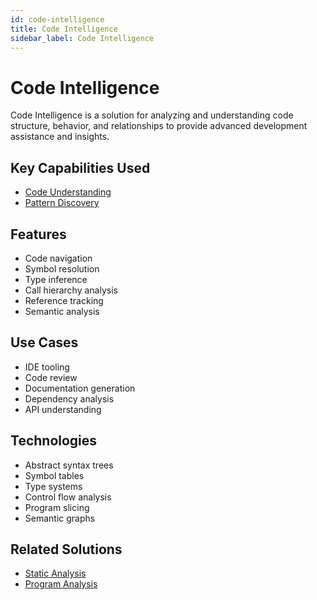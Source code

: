 ```yaml
---
id: code-intelligence
title: Code Intelligence
sidebar_label: Code Intelligence
---
```


# Code Intelligence

Code Intelligence is a solution for analyzing and understanding code structure, behavior, and relationships to provide advanced development assistance and insights.

## Key Capabilities Used

- [Code Understanding](../capabilities/code-understanding)
- [Pattern Discovery](../capabilities/pattern-discovery)

## Features

- Code navigation
- Symbol resolution
- Type inference
- Call hierarchy analysis
- Reference tracking
- Semantic analysis

## Use Cases

- IDE tooling
- Code review
- Documentation generation
- Dependency analysis
- API understanding

## Technologies

- Abstract syntax trees
- Symbol tables
- Type systems
- Control flow analysis
- Program slicing
- Semantic graphs

## Related Solutions

- [Static Analysis](./static-analysis)
- [Program Analysis](./program-analysis)
